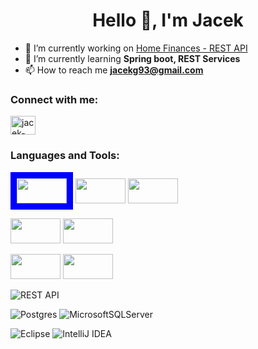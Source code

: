 <h1 align="center">Hello 👋, I'm Jacek</h1>

- 🔭 I’m currently working on [Home Finances - REST API](https://github.com/Jacekg1993/home-finances-api)
- 🌱 I’m currently learning **Spring boot, REST Services**
- 📫 How to reach me **jacekg93@gmail.com**

<h3 align="left">Connect with me:</h3>
<p align="left">
<a href="https://linkedin.com/in/jacek-gos" target="blank"><img align="center" src="https://raw.githubusercontent.com/rahuldkjain/github-profile-readme-generator/master/src/images/icons/Social/linked-in-alt.svg" alt="jacek-gos" height="30" width="40" /></a>
</p>

<h3 align="left">Languages and Tools:</h3>


<img style="border-style:solid;border:2;border-color:blue" src="https://user-images.githubusercontent.com/46130249/157364838-ab9ccde4-51ac-4d8b-9b4a-a44e541890ef.png" 
width="80px" height="40px" border="10px black"/>
<img src="https://user-images.githubusercontent.com/46130249/157364491-4a900728-a063-42f5-a66d-3aee588f1a13.png" 
width="80px" height="40px" >
<img src="https://user-images.githubusercontent.com/46130249/157365216-ee4a9e89-f2dd-4959-9651-2435c2d5768b.png" 
width="80px" height="40px" >
</p>

<img src="https://user-images.githubusercontent.com/46130249/157460437-e907fc8a-3b72-4a67-a93e-349ecd3ea12e.png" 
width="80px" height="40px" >
<img src="https://user-images.githubusercontent.com/46130249/157460907-21ea1781-0a18-4d60-995f-b3dd18fefff2.png" 
width="80px" height="40px" >

</p>

<img src="https://user-images.githubusercontent.com/46130249/157462652-a5b35a8d-b414-4da1-9ef7-359bc0aae237.png" 
width="80px" height="40px">
<img src="https://user-images.githubusercontent.com/46130249/157463267-07f76c94-9413-40aa-b734-629f0db41384.png" 
width="80px" height="40px" >

</p>

![REST API](https://user-images.githubusercontent.com/46130249/157134162-c71820a7-7c03-4c73-b2d3-aa65def199a7.png)

</p>

![Postgres](https://img.shields.io/badge/postgres-%23316192.svg?style=for-the-badge&logo=postgresql&logoColor=white)
![MicrosoftSQLServer](https://img.shields.io/badge/Microsoft%20SQL%20Sever-CC2927?style=for-the-badge&logo=microsoft%20sql%20server&logoColor=white)</p>

![Eclipse](https://img.shields.io/badge/Eclipse-FE7A16.svg?style=for-the-badge&logo=Eclipse&logoColor=white)
![IntelliJ IDEA](https://img.shields.io/badge/IntelliJIDEA-000000.svg?style=for-the-badge&logo=intellij-idea&logoColor=white) </p>
